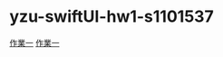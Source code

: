 # yzu-swiftUI-hw1-s1101537

[作業一](https://github.com/sodchuang/yzu-swiftUI-hw1-s1101537/blob/main/hw1.md)
[作業一](https://github.com/sodchuang/yzu-swiftUI-hw1-s1101537/blob/main/hw2.md)

